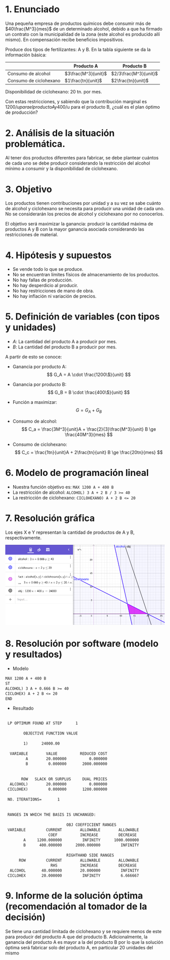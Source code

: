 # 1. Enunciado

Una pequeña empresa de productos químicos debe consumir más de $40\frac{M^3}{mes}$ de un determinado alcohol, debido a que ha firmado un contrato con la municipalidad de la zona (este alcohol es producido allí mismo). En compensación recibe beneficios impositivos.

Produce dos tipos de fertilizantes: A y B. En la tabla siguiente se da la información básica:

|                        | Producto A          | Producto B            |
|------------------------|---------------------|-----------------------|
| Consumo de alcohol     | $3\frac{M^3}{unit}$ | $2/3\frac{M^3}{unit}$ |
| Consumo de ciclohexano | $1\frac{tn}{unit}$  | $2\frac{tn}{unit}$    |

Disponibilidad de ciclohexano: 20 tn. por mes.

Con estas restricciones, y sabiendo que la contribución marginal es 1200$/u para el producto A y
400$/u para el producto B, ¿cuál es el plan óptimo de producción?


# 2. Análisis de la situación problemática.

Al tener dos productos diferentes para fabricar, se debe
plantear cuántos de cada uno se debe producir considerando la restricción del alcohol mínimo a
consumir y la disponibilidad de ciclohexano.

# 3. Objetivo

Los productos tienen contribuciones por unidad y a su vez se sabe cuánto de alcohol y ciclohexano se
necesita para producir una unidad de cada uno. No se considerarán los precios de alcohol y ciclohexano
por no conocerlos.

El objetivo será maximizar la ganancia: producir la cantidad máxima de productos A y B con la mayor
ganancia asociada considerando las restricciones de material.

# 4. Hipótesis y supuestos

- Se vende todo lo que se produce.
- No se encuentran límites físicos de almacenamiento de los productos.
- No hay fallas de producción.
- No hay desperdicio al producir.
- No hay restricciones de mano de obra.
- No hay inflación ni variación de precios.

# 5. Definición de variables (con tipos y unidades)

- $A$: La cantidad del producto A a producir por mes.
- $B$: La cantidad del producto B a producir por mes.

A partir de esto se conoce:

- Ganancia por producto A:
$$
G_A = A \cdot \frac{1200\$}{unit}
$$

- Ganancia por producto B:
$$
G_B = B \cdot \frac{400\$}{unit}
$$

- Función a maximizar:
$$
G = G_A + G_B
$$

- Consumo de alcohol:
$$
C_a = \frac{3M^3}{unit}A + \frac{2}{3}\frac{M^3}{unit} B \ge \frac{40M^3}{mes}
$$

- Consumo de ciclohexano:
$$
C_c = \frac{1tn}{unit}A + 2\frac{tn}{unit} B \ge \frac{20tn}{mes}
$$

# 6. Modelo de programación lineal

- Nuestra función objetivo es: `MAX 1200 A + 400 B`
- La restricción de alcohol: `ALCOHOL) 3 A + 2 B / 3 >= 40`
- La restricción de ciclohexano: `CICLOHEXANO) A + 2 B <= 20`

# 7. Resolución gráfica

Los ejes X e Y representan la cantidad de productos de A y B, respectivamente.

![](1.1_grafico.png)

# 8. Resolución por software (modelo y resultados)

- Modelo

```
MAX 1200 A + 400 B
ST
ALCOHOL) 3 A + 0.666 B >= 40
CICLOHEX) A + 2 B <= 20
END
```

- Resultado

```

 LP OPTIMUM FOUND AT STEP      1

        OBJECTIVE FUNCTION VALUE

        1)      24000.00

  VARIABLE        VALUE          REDUCED COST
         A        20.000000          0.000000
         B         0.000000       2000.000000


       ROW   SLACK OR SURPLUS     DUAL PRICES
  ALCOHOL)        20.000000          0.000000
 CICLOHEX)         0.000000       1200.000000

 NO. ITERATIONS=       1


 RANGES IN WHICH THE BASIS IS UNCHANGED:

                           OBJ COEFFICIENT RANGES
 VARIABLE         CURRENT        ALLOWABLE        ALLOWABLE
                   COEF          INCREASE         DECREASE
        A     1200.000000         INFINITY      1000.000000
        B      400.000000      2000.000000         INFINITY

                           RIGHTHAND SIDE RANGES
      ROW         CURRENT        ALLOWABLE        ALLOWABLE
                    RHS          INCREASE         DECREASE
  ALCOHOL       40.000000        20.000000         INFINITY
 CICLOHEX       20.000000         INFINITY         6.666667
```

# 9. Informe de la solución óptima (recomendación al tomador de la decisión)

Se tiene una cantidad limitada de ciclohexano y se requiere menos de este para producir del producto
A que del producto B. Adicionalmente, la ganancia del producto A es mayor a la del producto B por lo
que la solución óptima será fabricar solo del producto A, en particular 20 unidades del mismo